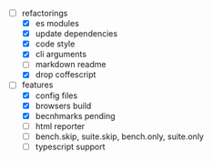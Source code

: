 - [ ] refactorings
  - [x] es modules
  - [x] update dependencies
  - [x] code style
  - [x] cli arguments
  - [ ] markdown readme
  - [x] drop coffescript
- [ ] features
  - [x] config files
  - [x] browsers build
  - [x] becnhmarks pending
  - [ ] html reporter
  - [ ] bench.skip, suite.skip, bench.only, suite.only
  - [ ] typescript support
